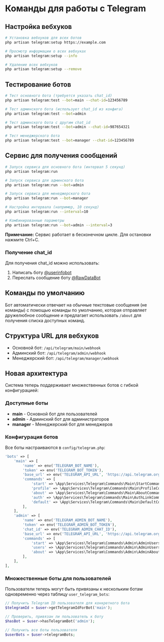 # Команды для работы с Telegram

## Настройка вебхуков

```bash
# Установка вебхуков для всех ботов
php artisan telegram:setup https://example.com

# Просмотр информации о всех вебхуках
php artisan telegram:setup --info

# Удаление всех вебхуков
php artisan telegram:setup --remove
```

## Тестирование ботов

```bash
# Тест основного бота (требуется указать chat_id)
php artisan telegram:test --bot=main --chat-id=123456789

# Тест админского бота (использует chat_id из конфига)
php artisan telegram:test --bot=admin

# Тест админского бота с другим chat_id
php artisan telegram:test --bot=admin --chat-id=987654321

# Тест менеджерского бота
php artisan telegram:test --bot=manager --chat-id=123456789
```

## Сервис для получения сообщений

```bash
# Запуск сервиса для основного бота (интервал 5 секунд)
php artisan telegram:run

# Запуск сервиса для админского бота
php artisan telegram:run --bot=admin

# Запуск сервиса для менеджерского бота
php artisan telegram:run --bot=manager

# Настройка интервала (например, 10 секунд)
php artisan telegram:run --interval=10

# Комбинированные параметры
php artisan telegram:run --bot=admin --interval=3
```

**Примечание:** Сервис работает в бесконечном цикле. Для остановки нажмите Ctrl+C.

### Получение chat_id

Для получения chat_id можно использовать:
1. Написать боту [@userinfobot](https://t.me/userinfobot)
2. Переслать сообщение боту [@RawDataBot](https://t.me/RawDataBot)

## Команды по умолчанию

Бот автоматически отвечает на обычные текстовые сообщения (не команды) с помощью команды по умолчанию, которая отправляет дружелюбное сообщение и предлагает использовать `/about` для получения списка доступных команд.

## Структура URL для вебхуков

- Основной бот: `/api/telegram/main/webhook`
- Админский бот: `/api/telegram/admin/webhook`
- Менеджерский бот: `/api/telegram/manager/webhook`

## Новая архитектура

Система теперь поддерживает множественных ботов с гибкой конфигурацией:

### Доступные боты
- **main** - Основной бот для пользователей
- **admin** - Админский бот для администраторов
- **manager** - Менеджерский бот для менеджеров

### Конфигурация ботов

Все боты настраиваются в `config/telegram.php`:

```php
'bots' => [
    'main' => [
        'name' => env('TELEGRAM_BOT_NAME'),
        'token' => env('TELEGRAM_BOT_TOKEN'),
        'base_url' => env('TELEGRAM_API_URL', 'https://api.telegram.org'),
        'commands' => [
            'start' => \App\Services\Telegram\Commands\Main\StartCommand::class,
            'profile' => \App\Services\Telegram\Commands\Main\ProfileCommand::class,
            'about' => \App\Services\Telegram\Commands\Main\AboutCommand::class,
            'auth' => \App\Services\Telegram\Commands\Main\AuthLinkCommand::class,
            'default' => \App\Services\Telegram\Commands\Main\DefaultCommand::class,
        ],
    ],
    'admin' => [
        'name' => env('TELEGRAM_ADMIN_BOT_NAME'),
        'token' => env('TELEGRAM_ADMIN_BOT_TOKEN'),
        'chat_id' => env('TELEGRAM_ADMIN_CHAT_ID'),
        'base_url' => env('TELEGRAM_API_URL', 'https://api.telegram.org'),
        'commands' => [
            'start' => \App\Services\Telegram\Commands\Admin\AdminUsersCommand::class,
            'users' => \App\Services\Telegram\Commands\Admin\AdminUsersCommand::class,
            'about' => \App\Services\Telegram\Commands\Admin\AdminAboutCommand::class,
        ],
    ],
],
```

### Множественные боты для пользователей

Пользователи теперь могут быть привязаны к нескольким ботам одновременно через таблицу `user_telegram_bots`:

```php
// Получить Telegram ID пользователя для конкретного бота
$telegramId = $user->getTelegramIdForBot('main');

// Проверить, привязан ли пользователь к боту
$hasBot = $user->hasTelegramBot('admin');

// Получить все боты пользователя
$userBots = $user->telegramBots;
```
